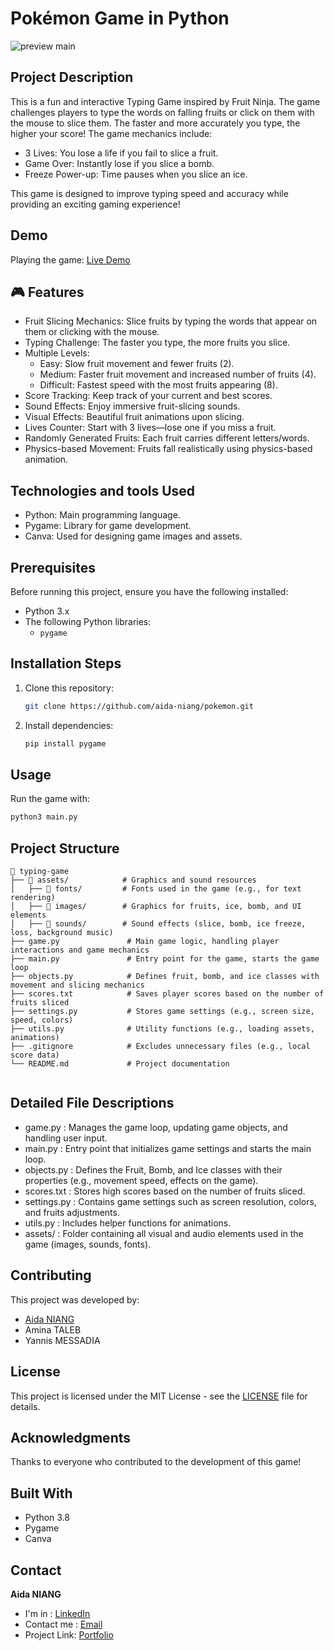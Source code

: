 # Pokémon Game in Python

![preview main](./frame_2.png)

## Project Description

This is a fun and interactive Typing Game inspired by Fruit Ninja. The game challenges players to type the words on falling fruits or click on them with the mouse to slice them. The faster and more accurately you type, the higher your score!
The game mechanics include:
- 3 Lives: You lose a life if you fail to slice a fruit.
- Game Over: Instantly lose if you slice a bomb.
- Freeze Power-up: Time pauses when you slice an ice.

This game is designed to improve typing speed and accuracy while providing an exciting gaming experience!

## Demo

Playing the game: [Live Demo](https://www.youtube.com/watch?v=XTXSr6LRkes)

## 🎮 Features

- Fruit Slicing Mechanics: Slice fruits by typing the words that appear on them or clicking with the mouse.
- Typing Challenge: The faster you type, the more fruits you slice.
- Multiple Levels:
  - Easy: Slow fruit movement and fewer fruits (2).
  - Medium: Faster fruit movement and increased number of fruits (4).
  - Difficult: Fastest speed with the most fruits appearing (8).
- Score Tracking: Keep track of your current and best scores.
- Sound Effects: Enjoy immersive fruit-slicing sounds.
- Visual Effects: Beautiful fruit animations upon slicing.
- Lives Counter: Start with 3 lives—lose one if you miss a fruit.
- Randomly Generated Fruits: Each fruit carries different letters/words.
- Physics-based Movement: Fruits fall realistically using physics-based animation.


## Technologies and tools Used

- Python: Main programming language.
- Pygame: Library for game development.
- Canva: Used for designing game images and assets.

## Prerequisites

Before running this project, ensure you have the following installed:

- Python 3.x
- The following Python libraries:
  - `pygame`

## Installation Steps

1. Clone this repository:
   ```bash
   git clone https://github.com/aida-niang/pokemon.git
   ```
2. Install dependencies:
   ```bash
   pip install pygame 
   ```

## Usage

Run the game with:
```bash
python3 main.py
```

## Project Structure

```
📂 typing-game  
├── 📁 assets/            # Graphics and sound resources  
│   ├── 📁 fonts/         # Fonts used in the game (e.g., for text rendering)  
│   ├── 📁 images/        # Graphics for fruits, ice, bomb, and UI elements  
│   ├── 📁 sounds/        # Sound effects (slice, bomb, ice freeze, loss, background music)  
├── game.py               # Main game logic, handling player interactions and game mechanics  
├── main.py               # Entry point for the game, starts the game loop  
├── objects.py            # Defines fruit, bomb, and ice classes with movement and slicing mechanics  
├── scores.txt            # Saves player scores based on the number of fruits sliced  
├── settings.py           # Stores game settings (e.g., screen size, speed, colors)  
├── utils.py              # Utility functions (e.g., loading assets, animations)  
├── .gitignore            # Excludes unnecessary files (e.g., local score data)  
└── README.md             # Project documentation  


```

## Detailed File Descriptions
- game.py : Manages the game loop, updating game objects, and handling user input.
- main.py : Entry point that initializes game settings and starts the main loop.
- objects.py : Defines the Fruit, Bomb, and Ice classes with their properties (e.g., movement speed, effects on the game).
- scores.txt : Stores high scores based on the number of fruits sliced.
- settings.py : Contains game settings such as screen resolution, colors, and fruits adjustments.
- utils.py : Includes helper functions for animations.
- assets/ : Folder containing all visual and audio elements used in the game (images, sounds, fonts).

## Contributing

This project was developed by:
- [Aida NIANG](https://github.com/aida-niang/)
- Amina TALEB
- Yannis MESSADIA

## License

This project is licensed under the MIT License - see the [LICENSE](LICENSE) file for details.

## Acknowledgments

Thanks to everyone who contributed to the development of this game!

## Built With

- Python 3.8
- Pygame
- Canva

## Contact

**Aida NIANG** 
- I'm in : [LinkedIn](https://linkedin.com/in/aidabenhamathniang)
- Contact me : [Email](mailto:aidam.niang@gmail.com  )
- Project Link: [Portfolio](https://aida-niang.students-laplateforme.io)

